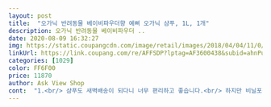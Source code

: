 ```yaml
---
layout: post 
title:  "오가닉 반려동물 베이비파우더향 예삐 오가닉 샴푸, 1L, 1개" 
description: 오가닉 반려동물 베이비파우더 ..
date: 2020-08-09 16:32:27 
img: https://static.coupangcdn.com/image/retail/images/2018/04/04/11/0/a99ca3d6-7045-4f04-bce4-672bc1ad1238.jpg 
linkUrl: https://link.coupang.com/re/AFFSDP?lptag=AF3600438&subid=ahnPublicAsk&pageKey=77925524&itemId=251867026&vendorItemId=3613882723&traceid=V0-113-fd01523a1a60fc56 
categories: [1029] 
color: FF6F00 
price: 11870 
author: Ask View Shop 
cont:  "1.<br/> 샴푸도 새벽배송이 되다니 너무 편리하고 좋습니다.<br/> 하지만 비닐포장으로 보내와서 다소 불안했는데... <br/>다행히도 터지거나 누출된 곳이 없어서 문제는 없었습니다.<br/><br/>10.<br/> 국적불명의 싸구려 샴푸 썼더니 피부트러블 생겨 수술 받은 적 있는데... <br/>수십만원 수술비 쓰고 난 뒤 정신이 번쩍들어 좋은 제품 구하려 애쓰고 있습니다.<br/><br/>2.<br/> 용량이 1리터나 되는데 가격은 8,800원... <br/> 이만하면 가성비가 좋다고 생각됩니다.<br/><br/>3.<br/> 사실 이 제품 선택할 때 베이비파우더향이라는 부분에 꽂혀서 주문했습니다.<br/> 은은하게 지속되는 베이비파우더 향기는 가장 큰 강점이라 생각됩니다.<br/> 씻기고 난 뒤 개비린내가 올라오는걸 막아주고 강아지 몸에서 베이비파우더향이 나면 마치 사람아기처럼 사랑스럽게 느껴집니다.<br/><br/>4.<br/> 반려동물의 건조한 모질과 민감한 피모를 위한 린스겸용 샴푸입니다.<br/> 갠적으로 푸들 한 마리와 장모치와와 한 마리를 키우고 있는데 푸들은 모질이 푸석하고 장모치와와는 피부가 민감한 편입니다.<br/><br/>5.<br/> 한때 대형마트에서 괜히 저렴이 위주로 구입해 쓰다가 가뜩이나 퍼석한 모질 더 건조해지고, 피부병 나서 병원 가는 등 여러모로 손해를 많이 입은 다음부터는 샴푸의 품질을 고려해서 구입하고 있습니다.<br/><br/>6.<br/> 맑고 깨끗한 제주도의 알로에를 사용한 저자극 마일드 샴푸입니다.<br/> 댕댕이들 피부는 사람보다 더 민감하고 연약하기 때문에 반려견용 샴푸마저 희석시켜서 써야 하는데 천연재료를 사용하고 있어서 다행이라 생각됩니다.<br/><br/>7.<br/> 녹차추출물, 디판테놀 함유로 뛰어난 보습효과가 있습니다.<br/> 사람모발처럼 반려견 모발도 보습이 중요합니다.<br/> 가끔 애견미용대회 출전하는 모델견들의 털이 찰랑찰랑하게 휘날리는 모습보면 참 부럽습니다... <br/>ㅋ<br/>8.<br/> 특수기능으로 반려동물의 피모세정을 위한 린스 겸용 샴푸입니다.<br/> 그동안 샴푸 따로 린스 따로 사용해왔는데 린스를 따로 쓰지 않아도 되니 절약돼서 좋군요.<br/><br/>9.<br/> 털의 엉킴을 방지하는 부드럽고 윤기있는 제품입니다.<br/> 샴푸후 클리커로 털을 긁어보면 답이 나옵니다.<br/> 이 제품 사용후 드라이어 켜놓고 빗과 클리커로 빗고 긁어보니 엉킴없이 잘나가는걸보니 안심입니다.<br/><br/>미지근한 물을 전신을 충분히 적신후 털을 마사지 하듯 비벼 거품을 냅니다.<br/><br/>샴푸전에 반드시 털을 빗어 주어서 엉킴을 방지하셔야 합니다.<br/><br/>샴푸후에는 미지근한 물을 충분히 씻어줍니다.<br/><br/>오가닉 반려동물 베이비파우더향 예삐 오가닉 샴푸 1L 8,800원<br/>○ 사용방법<br/>● 구매이유<br/>● 상품평<br/>● 지인추천 재구매하실거냐 물으신다면... <br/>당연히 OK!!!<br/>✔추가후기... <br/>2020.<br/>04.<br/>11.<br/><br/>거의 두달 사용중인데... <br/>이 샴푸 맘에 듭니다.<br/><br/>그동안 부들부들 샴푸를 써왔는데 상당기간 품절상태가 계속돼 대안을 찾던 중 상품평이 매우 좋은 오가닉 베이비파우더향 샴푸를 발견하고 냉큼 주문했습니다.<br/><br/>그래서 한방에 향이 좀 오래가는걸 사야겠다 하던중에<br/>그래서인지 목욕할때도 가만히 안있는지라 씻기기 너무 힘들어요ㅠ<br/>근데 요 샴푸는 그런향 싹 잡아주네요!<br/>다른건 씻기고나면 강아지특유의 비릿한 향이 남거든요.<br/><br/>대개 500ml 제품이 5,000원대 이상으로 가격이 형성돼 있는데 비하면 아주 훌륭한 가격임에 틀림없죠.<br/><br/>말리는것도그렇구요.<br/><br/>몇년동안 계속 바꿨는데, 드디어 정착했어요^^<br/>무엇보다 향이 너무 좋아서 흡족합니다.<br/><br/>베이비파우더향을 제가 엄청 좋아하는데 요건 사실 베이비파우더향같진않구요ㅋㅋ<br/>부디 좋은 가격에 꾸준히 공급해 주시기 바랍니다.<br/><br/>비누향같아요.<br/><br/>샴푸 린스 겸용이라 샴푸후 따로 린스 안해도 되며<br/>샴푸 and amp;린스라 그런지 털도 부드럽고 윤기나요^^<br/>샴푸후 피부 트러블도 없었구요.<br/><br/>세번째 구입후기네요^^<br/>스피츠 10년째 키우고있어요<br/>써보니까 과일향이나 그런거보다 베이비파우더향이 좋더라구요<br/>양도 가격대비 많고 당분간 요것만 쓰것네요<br/>에너지가 워낙 넘치는 아이라 산책을 시켜도 집에오면 펄떡거리죠<br/>오늘로 씻긴지 3일째되는데 아직도 향이 솔솔 나네요.<br/><br/>요게 향이 좀 오래간다고해서 구매해봤어요.<br/><br/>웰시코기 남아에요<br/>이것저것까봤는데, 이만한 개샴푸없는것같아요.<br/><br/>입양한지 6개월쯤됐고 이제 만 8개월 아가에요.<br/><br/>좋은 제품 만나서 참 좋습니다.<br/><br/>푸드득 털어대고 씻길때 계속도망가고 버둥거려서<br/>한번 씻기는게 아주 전쟁이에요<br/>향도향이고 털도 계속 보들보들하네요.<br/><br/>" 
---
```

